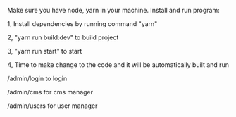 Make sure you have node, yarn in your machine.
Install and run program: 

1, Install dependencies by running command "yarn"

2, "yarn run build:dev" to build project

3, "yarn run start" to start

4, Time to make change to the code and it will be automatically built and run

/admin/login to login

/admin/cms for cms manager

/admin/users for user manager